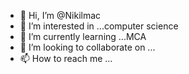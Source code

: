 - 👋 Hi, I’m @Nikilmac
- 👀 I’m interested in ...computer science
- 🌱 I’m currently learning ...MCA
- 💞️ I’m looking to collaborate on ...
- 📫 How to reach me ...

<!---
Nikilmac/Nikilmac is a ✨ special ✨ repository because its `README.md` (this file) appears on your GitHub profile.
You can click the Preview link to take a look at your changes.
--->
